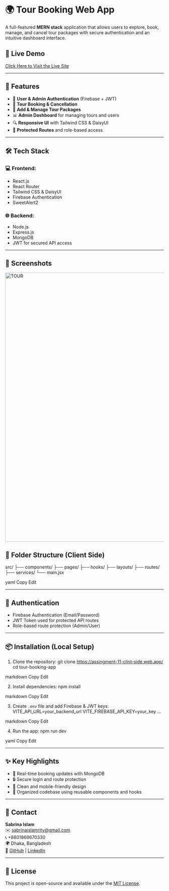 # 🌍 Tour Booking Web App

A full-featured **MERN stack** application that allows users to explore, book, manage, and cancel tour packages with secure authentication and an intuitive dashboard interface.

## 🔗 Live Demo
[Click Here to Visit the Live Site](https://assingment-11-clint-side.web.app/)

---

## 🚀 Features

- 🔐 **User & Admin Authentication** (Firebase + JWT)
- 🧳 **Tour Booking & Cancellation**
- 📝 **Add & Manage Tour Packages**
- 📊 **Admin Dashboard** for managing tours and users
- 🔍 **Responsive UI** with Tailwind CSS & DaisyUI
- 📁 **Protected Routes** and role-based access

---

## 🛠 Tech Stack

### 💻 Frontend:
- React.js
- React Router
- Tailwind CSS & DaisyUI
- Firebase Authentication
- SweetAlert2

### 🌐 Backend:
- Node.js
- Express.js
- MongoDB
- JWT for secured API access

---
## 📸 Screenshots



<img width="1179" height="853" alt="TOUR" src="https://github.com/user-attachments/assets/54c2222e-fb12-4766-859d-a8b56cf27b77" />








## 📂 Folder Structure (Client Side)

src/
├── components/
├── pages/
├── hooks/
├── layouts/
├── routes/
├── services/
└── main.jsx

yaml
Copy
Edit

---

## 🔐 Authentication

- Firebase Authentication (Email/Password)
- JWT Token used for protected API routes
- Role-based route protection (Admin/User)

---

## 📦 Installation (Local Setup)

1. Clone the repository:
git clone https://assingment-11-clint-side.web.app/
cd tour-booking-app

markdown
Copy
Edit

2. Install dependencies:
npm install

markdown
Copy
Edit

3. Create `.env` file and add Firebase & JWT keys:
VITE_API_URL=your_backend_url
VITE_FIREBASE_API_KEY=your_key
...

markdown
Copy
Edit

4. Run the app:
npm run dev

yaml
Copy
Edit

---

## ✨ Key Highlights

- 🔁 Real-time booking updates with MongoDB
- 🔒 Secure login and route protection
- 🎨 Clean and mobile-friendly design
- 🧠 Organized codebase using reusable components and hooks

---

## 📧 Contact

**Sabrina Islam**  
✉️ sabrinaislamrity@gmail.com  
📞 +8801869670330  
🌍 Dhaka, Bangladesh  
🔗 [GitHub](https://github.com/Sabrinaislamrity) | [LinkedIn](https://www.linkedin.com/in/sabrina-islam-rity/)

---

## 📜 License

This project is open-source and available under the [MIT License](LICENSE).

